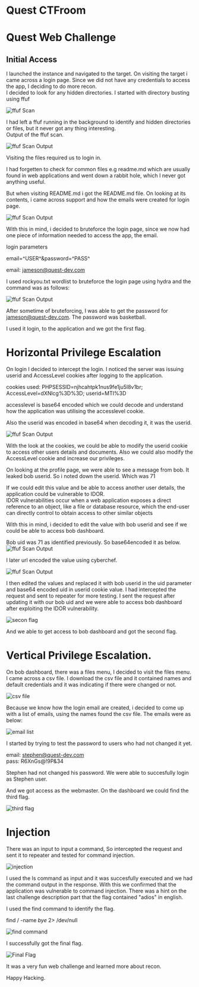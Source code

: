 # Quest CTFroom

# Quest Web Challenge

## Initial Access

I launched the instance and  navigated to the target. 
On visiting the target i  came across a login page. Since we did not have any credentials to access the app, I deciding to do more recon.  
I  decided to look for any hidden directories.  I started with directory busting using ffuf

![ ffuf Scan](https://github.com/Tenkph/EK4-Cybersecurity-Barcamp-CTF/blob/main/Quest/screenshots/ffuf_scan.png)


I had left a ffuf running in the background to identify and hidden directories or files, but it  never  got any thing interesting.  
Output of the ffuf scan.  

![ ffuf Scan Output](https://github.com/Tenkph/EK4-Cybersecurity-Barcamp-CTF/blob/main/Quest/screenshots/ffuf_output.png)



Visiting the files required us  to login in. 


I had forgetten to check for common files e.g  readme.md which are usually found in web applications and went down a rabbit hole, which I never got anything useful.

But when visiting README.md  i got the README.md file. On  looking at its contents, i came across support and how  the emails were created for login page.  

![ ffuf Scan Output](https://github.com/Tenkph/EK4-Cybersecurity-Barcamp-CTF/blob/main/Quest/screenshots/readme_file.png)



With this  in mind, i decided to bruteforce the login page, since we  now had  one piece of information needed to access the app, the email.

login parameters

email=^USER^&password=^PASS^

email: jameson@quest-dev.com

I used rockyou.txt wordlist to bruteforce the login page  using hydra and the command was as follows: 

![ ffuf Scan Output](https://github.com/Tenkph/EK4-Cybersecurity-Barcamp-CTF/blob/main/Quest/screenshots/hydra.png)


After sometime of bruteforcing, I was able to get the  password for  jameson@quest-dev.com.
The password was basketball. 

I used it login,  to the application and we got the first flag. 


# Horizontal Privilege Escalation 


On login  I decided to intercept the login. I noticed the server was  issuing userid and AccessLevel cookies after logging to the application. 

cookies used: PHPSESSID=njhcahtpk1nus9fe1ju5l8v1br; AccessLevel=dXNlcg%3D%3D; userid=MTI%3D

accesslevel is base64 encoded which we could decode and understand how the application was utilising the accesslevel  cookie. 

Also the userid was encoded in base64 when decoding it, it was the userid.

![ ffuf Scan Output](https://github.com/Tenkph/EK4-Cybersecurity-Barcamp-CTF/blob/main/Quest/screenshots/user_id.png)

With the look at the cookies, we could be able to  modify the userid cookie to access other users details and documents. Also we could also modify the AccessLevel cookie and increase our privileges. 

On looking at the profile page, we were able to see  a message from bob. It  leaked bob userid. So i noted  down the userid.  Which was 71
 
 If we could edit this value and be able to access another user details, the application could be vulnerable to IDOR.  
 IDOR vulnerabilities occur  when a web application exposes a direct reference to an object, like a file or database  resource, which the end-user can directly control to obtain access to other similar objects
 
 With this in mind, i decided to edit the value with bob userid and see if we could be able to access bob dashboard. 

Bob  uid was 71 as identified previously. So base64encoded it as below. 
![ ffuf Scan Output](https://github.com/Tenkph/EK4-Cybersecurity-Barcamp-CTF/blob/main/Quest/screenshots/encoded_reference.png)


I later url encoded the value using cyberchef. 

![ ffuf Scan Output](https://github.com/Tenkph/EK4-Cybersecurity-Barcamp-CTF/blob/main/Quest/screenshots/encoded_reference.png)


I then edited the values and replaced it with bob userid in the uid parameter and base64 encoded uid in  userid cookie value. 
I had intercepted the  request and sent to repeater for more testing. I sent the request  after  updating  it with our bob  uid and we were able to access bob  dashboard  after exploiting the IDOR vulnerability.  

![secon flag](https://github.com/Tenkph/EK4-Cybersecurity-Barcamp-CTF/blob/main/Quest/screenshots/secondFlag.png)


And we able to get  access to bob dashboard and got the second flag.

# Vertical Privilege Escalation. 

On bob dashboard, there was a files menu, I decided to visit the files menu. I came across a csv file. 
I download the csv file and it contained names and  default credentials and it was  indicating if there were changed or not.

![ csv file](https://github.com/Tenkph/EK4-Cybersecurity-Barcamp-CTF/blob/main/Quest/screenshots/quest_access_log_csv.png)

 
Because we  know how the  login email are created, i decided to come up with a list of emails, using the names found the csv file. The emails were as below: 

![ email list](https://github.com/Tenkph/EK4-Cybersecurity-Barcamp-CTF/blob/main/Quest/screenshots/emailList.png)


I started  by trying to test the password to  users who had not changed it yet.  

email: stephen@quest-dev.com  
pass: R6XnGs@!9P&34

Stephen had not changed his password.  We were able to succesfully login as Stephen user. 

And we got access  as the webmaster. On the dashboard we could  find the third flag. 

 ![ third flag](https://github.com/Tenkph/EK4-Cybersecurity-Barcamp-CTF/blob/main/Quest/screenshots/webMaster_dashboard.png)



# Injection 

There was an input to input a command, So intercepted the request and sent it to repeater and tested for command injection. 

![ injection ](https://github.com/Tenkph/EK4-Cybersecurity-Barcamp-CTF/blob/main/Quest/screenshots/ls.png)


I  used the ls command  as input  and it was succesfully executed and we  had the  command output in the response.
With this we confirmed  that the application  was vulnerable to command injection.  There was a hint on the  last challenge description part  that the flag contained "adios" in english. 

I  used the find command to  identify the flag. 

find / -name *bye* 2> /dev/null 

![find command](https://github.com/Tenkph/EK4-Cybersecurity-Barcamp-CTF/blob/main/Quest/screenshots/find_command.png)



I successfully got the  final flag.   


 ![Final Flag](https://github.com/Tenkph/EK4-Cybersecurity-Barcamp-CTF/blob/main/Quest/screenshots/last_flag.png)


It was a very fun web challenge and learned more about recon. 

Happy Hacking. 
